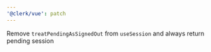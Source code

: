 ```yaml
---
'@clerk/vue': patch
---
```


Remove `treatPendingAsSignedOut` from `useSession` and always return pending session
